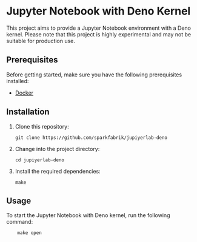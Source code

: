# Jupyter Notebook with Deno Kernel

This project aims to provide a Jupyter Notebook environment with a Deno kernel. Please note that this project is highly experimental and may not be suitable for production use.

## Prerequisites

Before getting started, make sure you have the following prerequisites installed:

- [Docker](https://www.docker.com/)

## Installation

1. Clone this repository:

    ```shell
    git clone https://github.com/sparkfabrik/jupiyerlab-deno
    ```

2. Change into the project directory:

    ```shell
    cd jupiyerlab-deno
    ```

3. Install the required dependencies:

    ```shell
    make
    ```

## Usage

To start the Jupyter Notebook with Deno kernel, run the following command:

```shell
    make open
```

